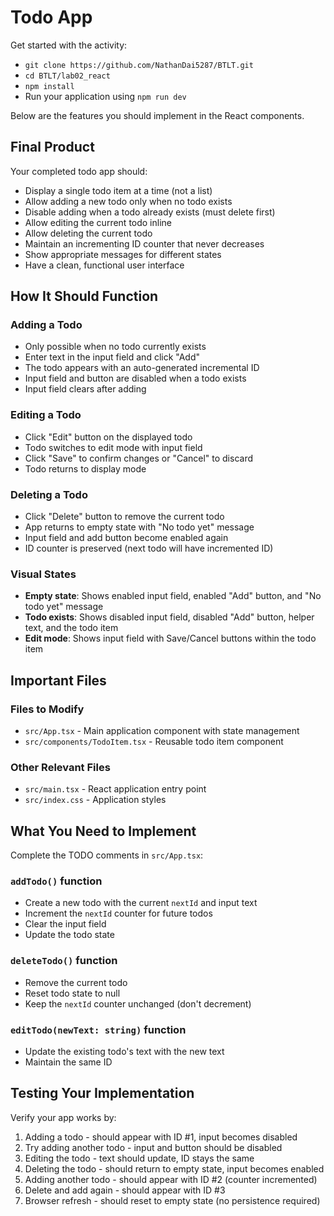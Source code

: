 # Todo App

Get started with the activity:
- `git clone https://github.com/NathanDai5287/BTLT.git`
- `cd BTLT/lab02_react`
- `npm install`
- Run your application using `npm run dev`

Below are the features you should implement in the React components.

## Final Product

Your completed todo app should:
- Display a single todo item at a time (not a list)
- Allow adding a new todo only when no todo exists
- Disable adding when a todo already exists (must delete first)
- Allow editing the current todo inline
- Allow deleting the current todo
- Maintain an incrementing ID counter that never decreases
- Show appropriate messages for different states
- Have a clean, functional user interface

## How It Should Function

### Adding a Todo
- Only possible when no todo currently exists
- Enter text in the input field and click "Add"
- The todo appears with an auto-generated incremental ID
- Input field and button are disabled when a todo exists
- Input field clears after adding

### Editing a Todo
- Click "Edit" button on the displayed todo
- Todo switches to edit mode with input field
- Click "Save" to confirm changes or "Cancel" to discard
- Todo returns to display mode

### Deleting a Todo
- Click "Delete" button to remove the current todo
- App returns to empty state with "No todo yet" message
- Input field and add button become enabled again
- ID counter is preserved (next todo will have incremented ID)

### Visual States
- **Empty state**: Shows enabled input field, enabled "Add" button, and "No todo yet" message
- **Todo exists**: Shows disabled input field, disabled "Add" button, helper text, and the todo item
- **Edit mode**: Shows input field with Save/Cancel buttons within the todo item

## Important Files

### Files to Modify
- `src/App.tsx` - Main application component with state management
- `src/components/TodoItem.tsx` - Reusable todo item component

### Other Relevant Files
- `src/main.tsx` - React application entry point
- `src/index.css` - Application styles

## What You Need to Implement

Complete the TODO comments in `src/App.tsx`:

### `addTodo()` function
- Create a new todo with the current `nextId` and input text
- Increment the `nextId` counter for future todos
- Clear the input field
- Update the todo state

### `deleteTodo()` function
- Remove the current todo
- Reset todo state to null
- Keep the `nextId` counter unchanged (don't decrement)

### `editTodo(newText: string)` function
- Update the existing todo's text with the new text
- Maintain the same ID

## Testing Your Implementation

Verify your app works by:
1. Adding a todo - should appear with ID #1, input becomes disabled
2. Try adding another todo - input and button should be disabled
3. Editing the todo - text should update, ID stays the same
4. Deleting the todo - should return to empty state, input becomes enabled
5. Adding another todo - should appear with ID #2 (counter incremented)
6. Delete and add again - should appear with ID #3
7. Browser refresh - should reset to empty state (no persistence required)
